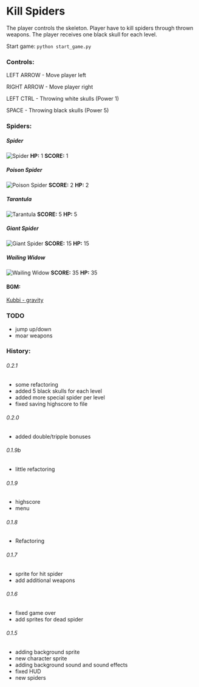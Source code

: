 Kill Spiders
============

The player controls the skeleton. Player have to kill spiders through thrown weapons.
The player receives one black skull for each level.

Start game:
`python start_game.py`

### Controls:
LEFT ARROW - Move player left

RIGHT ARROW - Move player right

LEFT CTRL - Throwing white skulls (Power 1)

SPACE - Throwing black skulls (Power 5)

### Spiders:
##### Spider
![Spider](http://images1.wikia.nocookie.net/__cb20050529011510/tibia/en/images/9/9f/Spider.gif)
**HP:** 1
**SCORE:** 1

##### Poison Spider
![Poison Spider](http://images2.wikia.nocookie.net/__cb20070906222436/tibia/en/images/d/de/Poison_Spider.gif)
**SCORE:** 2
**HP:** 2

##### Tarantula
![Tarantula](http://images4.wikia.nocookie.net/__cb20060901195206/tibia/en/images/4/47/Tarantula.gif)
**SCORE:** 5
**HP:** 5

##### Giant Spider
![Giant Spider](http://images4.wikia.nocookie.net/__cb20050424080941/tibia/en/images/9/99/Giant_Spider.gif)
**SCORE:** 15
**HP:** 15

##### Wailing Widow
![Wailing Widow](http://images3.wikia.nocookie.net/__cb20091201225545/tibia/en/images/8/80/Wailing_Widow.gif)
**SCORE:** 35
**HP:** 35

#### BGM:
[Kubbi - gravity](https://soundcloud.com/kubbi/gravity)

### TODO
* jump up/down
* moar weapons

### History:
###### 0.2.1
* some refactoring
* added 5 black skulls for each level
* added more special spider per level
* fixed saving highscore to file

###### 0.2.0
* added double/tripple bonuses

###### 0.1.9b
* little refactoring

###### 0.1.9
* highscore
* menu

###### 0.1.8
* Refactoring

###### 0.1.7
* sprite for hit spider
* add additional weapons

###### 0.1.6
* fixed game over
* add sprites for dead spider

###### 0.1.5
* adding background sprite
* new character sprite
* adding background sound and sound effects
* fixed HUD
* new spiders
